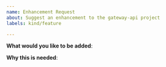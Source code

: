 ```yaml
---
name: Enhancement Request
about: Suggest an enhancement to the gateway-api project
labels: kind/feature

---
```

<!-- Please only use this template for submitting enhancement requests -->

**What would you like to be added**:

**Why this is needed**:

<!--
NOTE: depending on the scope of the enhancement, you may be asked to use the GEP
process to document your work:
https://gateway-api.sigs.k8s.io/geps/overview/
-->
